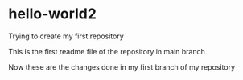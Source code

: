 # hello-world2
Trying to create my first repository

This is the first readme file of the repository in main branch

Now these are the changes done in my first branch of my repository
